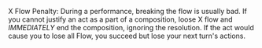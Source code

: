 X Flow Penalty:
During a performance, breaking the flow is usually bad.  If you cannot justify an act as a part of a composition, loose X flow and _IMMEDIATELY_ end the composition, ignoring the resolution. If the act would cause you to lose all Flow, you succeed but lose your next turn's actions.